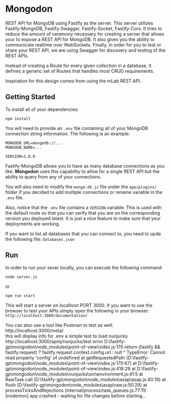 # Mongodon
REST API for MongoDB using Fastify as the server. This server utilizes Fastify-MongoDB, Fastify-Swagger, Fastify-Socket, Fastify-Cors. It tries to reduce the amount of ceremony necessary for creating a server that allows your to expose a REST API for MongoDB. It also gives you the ability to communicate realtime over WebSockets. Finally, in order for you to test or share your REST API, we are using Swagger for discovery and testing of the REST APIs.

Instead of creating a Route for every given collection in a database, it defines a generic set of Routes that handles most CRUD requirements.

Inspiration for this design comes from using the mLab REST API.

## Getting Started
To install all of your dependencies:

`npm install`

You will need to provide an `.env` file containing all of your MongoDB connection string information. The following is an example:

```
MONGODB_URL=mongodb://...
MONGODB_NAME=...

VERSION=1.0.0
```

Fastify-MongoDB allows you to have as many database connections as you like. **Mongodon** uses this capability to allow for a single REST API but the ability to query from any of your connections.

You will also need to modify the `mongo.db.js` file under the `app/plugins/` folder if you decided to add multiple connections or rename variable in the `.env` file.

Also, notice that the `.env` file contains a `VERSION` variable. This is used with the default route so that you can verify that you are on the corresponding version you deployed latest. It is just a nice feature to make sure that your deployments are working.

If you want to list all databases that you can connect to, you need to upda the following file: `databases.json`

## Run
In order to run your sever locally, you can execute the following command:

`node server.js`

or 

`npm run start`

This will start a server on localhost PORT 3000. If you want to use the browser to test your APIs simply open the following in your browser:
`http://localhost:3000/documentation/`

You can also use a tool like Postman to test as well.
http://localhost:3000/meta/   
this will display info for .env
a simple test to load nunjucks
http://localhost:3000/apinj/nunjucks/test
error
D:\fastify-gp\mongodon\node_modules\point-of-view\index.js:170
    return (fastify && fastify.request) ? fastify.request.context.config.url : null
                                                                  ^
TypeError: Cannot read property 'config' of undefined
    at getRequestedPath (D:\fastify-gp\mongodon\node_modules\point-of-view\index.js:170:67)
    at D:\fastify-gp\mongodon\node_modules\point-of-view\index.js:418:29
    at D:\fastify-gp\mongodon\node_modules\nunjucks\src\environment.js:41:5
    at RawTask.call (D:\fastify-gp\mongodon\node_modules\asap\asap.js:40:19)
    at flush (D:\fastify-gp\mongodon\node_modules\asap\raw.js:50:29)
    at processTicksAndRejections (internal/process/task_queues.js:77:11)
[nodemon] app crashed - waiting for file changes before starting...


